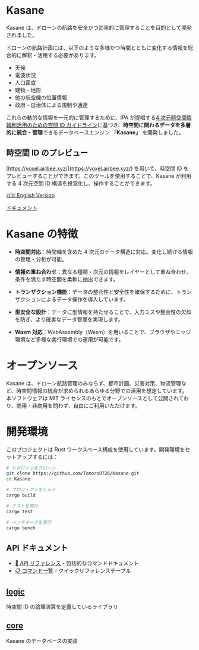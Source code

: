 # Kasane

Kasane は、ドローンの航路を安全かつ効率的に管理することを目的として開発されました。

ドローンの航路計画には、以下のような多様かつ時間とともに変化する情報を総合的に解釈・活用する必要があります。

- 天候
- 電波状況
- 人口密度
- 建物・地形
- 他の航空機の位置情報
- 政府・自治体による規制や通達

これらの動的な情報を一元的に管理するために、IPA が提唱する[4 次元時空間情報利活用のための空間 ID ガイドライン](https://www.ipa.go.jp/digital/architecture/guidelines/4dspatio-temporal-guideline.html)に基づき、**時空間に関わるデータを多層的に統合・管理**できるデータベースエンジン **「Kasane」** を開発しました。

## 時空間 ID のプレビュー

[https://voxel.airbee.xyz/](https://voxel.airbee.xyz/) を用いて、時空間 ID をプレビューすることができます。このツールを使用することで、Kasane が利用する 4 次元空間 ID 構造を視覚化し、操作することができます。

[🇬🇧 English Version](./README.md)

[ドキュメント](https://kasane.dev)

# Kasane の特徴

- **時空間対応**：時間軸を含めた 4 次元のデータ構造に対応。変化し続ける情報の管理・分析が可能。

- **情報の重ね合わせ**：異なる種類・次元の情報をレイヤーとして重ね合わせ、条件を満たす時空間を柔軟に抽出できます。

- **トランザクション機能**：データの整合性と安全性を確保するために、トランザクションによるデータ操作を導入しています。

- **型安全な設計**：データに型情報を持たせることで、入力ミスや整合性の欠如を防ぎ、より確実なデータ管理を実現します。

- **Wasm 対応**：WebAssembly（Wasm）を用いることで、ブラウザやエッジ環境など多様な実行環境での運用が可能です。

# オープンソース

Kasane は、ドローン航路管理のみならず、都市計画、災害対策、物流管理など、時空間情報の統合が求められるあらゆる分野での活用を想定しています。
本ソフトウェアは MIT ライセンスのもとでオープンソースとして公開されており、商用・非商用を問わず、自由にご利用いただけます。

# 開発環境

このプロジェクトは Rust ワークスペース構成を使用しています。開発環境をセットアップするには：

```bash
# リポジトリをクローン
git clone https://github.com/Tomoro0726/Kasane.git
cd Kasane

# プロジェクトをビルド
cargo build

# テストを実行
cargo test

# ベンチマークを実行
cargo bench
```

## API ドキュメント

- [📖 API リファレンス](./API_REFERENCE_JA.md) - 包括的なコマンドドキュメント
- [📋 コマンド一覧](./COMMAND_SUMMARY.md) - クイックリファレンステーブル

## [logic](/logic/README_JA.md)

時空間 ID の論理演算を定義しているライブラリ

## [core](/core/README_JA.md)

Kasane のデータベースの実装
